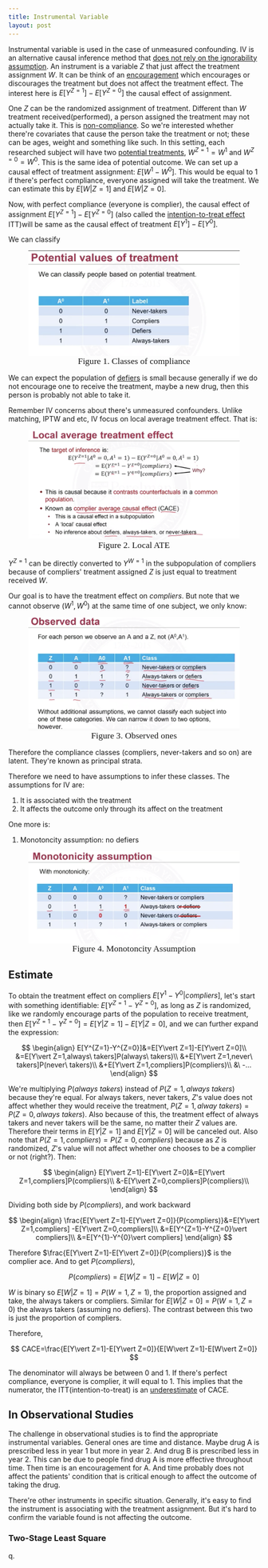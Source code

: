 ```yaml
---
title: Instrumental Variable
layout: post
---
```


Instrumental variable is used in the case of unmeasured confounding. IV is an alternative causal inference method that <u>does not rely on the ignorability assumption</u>. An instrument is a variable $Z$ that just affect the treatment assignment $W$. It can be think of an <u>encouragement</u> which encourages or discourages the treatment but does not affect the treatment effect. The interest here is $E[Y^{Z=1}]-E[Y^{Z=0}]$  the causal effect of assignment. 

One $Z$ can be the randomized assignment of treatment. Different than $W$ treatment received(performed), a person assigned the treatment may not actually take it. This is <u>non-compliance</u>. So we're interested whether there're covariates that cause the person take the treatment or not; these can be ages, weight and something like such. In this setting, each researched subject will have two <u>potential treatments</u>, $W^{Z=1}=W^1$ and $W^{Z=0}=W^0$.  This is the same idea of potential outcome. We can set up a causal effect of treatment assignment: $E[W^1-W^0]$. This would be equal to 1 if there's perfect compliance, everyone assigned will take the treatment. We can estimate this by $E[W\vert Z=1]$ and $E[W\vert Z=0]$. 

Now, with perfect compliance (everyone is complier), the causal effect of assignment $E[Y^{Z=1}]-E[Y^{Z=0}]$ (also called the <u>intention-to-treat effect</u> ITT)will be same as the causal effect of treatment $E[Y^1]-E[Y^0]$. 

We can classify 

<figure><img style="align-content: center; margin-left: auto; margin-right: auto; display: block;" src="../assets/graph45.png">
  <figcaption style="text-align: center; font-family: MJXc-TeX-math-I,MJXc-TeX-math-Ix,MJXc-TeX-math-Iw; font-size: 1.1rem;">Figure 1. Classes of compliance</figcaption>
</figure>

We can expect the population of <u>defiers</u> is small because generally if we do not encourage one to receive the treatment, maybe a new drug, then this person is probably not able to take it. 

Remember IV concerns about there's unmeasured confounders. Unlike matching, IPTW and etc, IV focus on local average treatment effect. That is:

<figure><img style="align-content: center; margin-left: auto; margin-right: auto; display: block;" src="../assets/graph46.png">
  <figcaption style="text-align: center; font-family: MJXc-TeX-math-I,MJXc-TeX-math-Ix,MJXc-TeX-math-Iw; font-size: 1.1rem;">Figure 2. Local ATE</figcaption>
</figure>

$Y^{Z=1}$ can be directly converted to $Y^{W=1}$ in the subpopulation of compliers because of compliers' treatment assigned $Z$ is just equal to treatment received $W$.

Our goal is to have the treatment effect on *compliers*. But note that we cannot observe $(W^1,W^0)$ at the same time of one subject, we only know: 

<figure><img style="align-content: center; margin-left: auto; margin-right: auto; display: block;" src="../assets/graph47.png">
  <figcaption style="text-align: center; font-family: MJXc-TeX-math-I,MJXc-TeX-math-Ix,MJXc-TeX-math-Iw; font-size: 1.1rem;">Figure 3. Observed ones</figcaption>
</figure>

Therefore the compliance classes (compliers, never-takers and so on) are latent. They're known as principal strata. 

Therefore we need to have assumptions to infer these classes. The assumptions for IV are:

1. It is associated with the treatment
2. It affects the outcome only through its affect on the treatment

One more is:

1. Monotoncity assumption: no defiers 

<figure><img style="align-content: center; margin-left: auto; margin-right: auto; display: block;" src="../assets/graph48.png">
  <figcaption style="text-align: center; font-family: MJXc-TeX-math-I,MJXc-TeX-math-Ix,MJXc-TeX-math-Iw; font-size: 1.1rem;">Figure 4. Monotoncity Assumption</figcaption>
</figure>

## Estimate



To obtain the treatment effect on compliers $E[Y^1-Y^0\vert compliers]$, let's start with something identifiable: $E[Y^{ Z=1}-Y^{Z=0}]$, as long as $Z$ is randomized, like we randomly encourage parts of the population to receive treatment, then  $E[Y^{Z=1}-Y^{Z=0}]=E[Y\vert Z=1]-E[Y\vert Z=0]$, and we can further expand the expression:

$$
\begin{align}
E[Y^{Z=1}-Y^{Z=0}]&=E[Y\vert Z=1]-E[Y\vert Z=0]\\
&=E[Y\vert Z=1,always\ takers]P(always\ takers)\\
&+E[Y\vert Z=1,never\ takers]P(never\ takers)\\
&+E[Y\vert Z=1,compliers]P(compliers)\\
&\ -...
\end{align}
$$

We're multiplying $P(always\ takers)$ instead of $P(Z=1,always\ takers)$ because they're equal. For always takers, never takers, $Z$'s value does not affect whether they would receive the treatment, $P(Z=1,alway\ takers)=P(Z=0, always\ takers)$. Also because of this, the treatment effect of always takers and never takers will be the same, no matter their $Z$ values are. Therefore their terms in $E[Y\vert Z=1]$ and $E[Y\vert Z=0]$ will be canceled out. Also note that $P(Z=1,compliers)=P(Z=0,compliers)$ because as $Z$ is randomized, $Z$'s value will not affect whether one chooses to be a complier or not (right?). Then:

$$
\begin{align}
E[Y\vert Z=1]-E[Y\vert Z=0]&=E[Y\vert Z=1,compliers]P(compliers)\\
&-E[Y\vert Z=0,compliers]P(compliers)\\
\end{align}
$$

Dividing both side by $P(compliers)$, and work backward

$$
\begin{align}
\frac{E[Y\vert Z=1]-E[Y\vert Z=0]}{P(compliers)}&=E[Y\vert Z=1,compliers]
-E[Y\vert Z=0,compliers]\\
&=E[Y^{Z=1}-Y^{Z=0}\vert compliers]\\
&=E[Y^{1}-Y^{0}\vert compliers]
\end{align}
$$

Therefore $\frac{E[Y\vert Z=1]-E[Y\vert Z=0]}{P(compliers)}$ is the complier ace. And to get $P(compliers)$, 

$$
P(compliers)=E[W\vert Z=1]-E[W\vert Z=0]
$$

$W$ is binary so $E[W\vert Z=1]=P(W=1,Z=1)$, the proportion assigned and take, the always takers or compliers. Similar for $E[W\vert Z=0]=P(W=1,Z=0)$ the always takers (assuming no defiers). The contrast between this two is just the proportion of compliers. 

Therefore,

$$
CACE=\frac{E[Y\vert Z=1]-E[Y\vert Z=0]}{E[W\vert Z=1]-E[W\vert Z=0]}
$$

The denominator will always be between 0 and 1. If there's perfect compliance, everyone is complier, it will equal to 1. This implies that the numerator, the ITT(intention-to-treat) is an <u>underestimate</u> of CACE. 



## In Observational Studies

The challenge in observational studies is to find the appropriate instrumental variables. General ones are time and distance. Maybe drug A is prescribed less in year 1 but more in year 2. And drug B is prescribed less in year 2. This can be due to people find drug A is more effective throughout time. Then time is an encouragement for A. And time probably does not affect the patients' condition that is critical enough to affect the outcome of taking the drug. 

There're other instruments in specific situation. Generally, it's easy to find the instrument is associating with the treatment assignment. But it's hard to confirm the variable found is not affecting the outcome. 



### Two-Stage Least Square

q. 